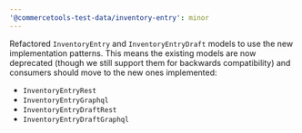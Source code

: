 ```yaml
---
'@commercetools-test-data/inventory-entry': minor
---
```


Refactored `InventoryEntry` and `InventoryEntryDraft` models to use the new implementation patterns.
This means the existing models are now deprecated (though we still support them for backwards compatibility) and consumers should move to the new ones implemented:
* `InventoryEntryRest`
* `InventoryEntryGraphql`
* `InventoryEntryDraftRest`
* `InventoryEntryDraftGraphql`
